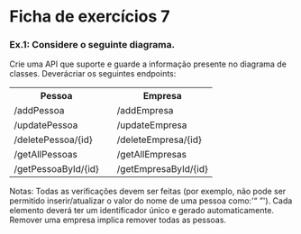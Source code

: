 # Ficha de exercícios 7

### Ex.1: Considere o seguinte diagrama.

Crie uma API que suporte e guarde a informação presente no diagrama de classes. Deverácriar os seguintes endpoints:

<table>
<tr>
<th>Pessoa</th>
<td></td>
<th>Empresa</th>
</tr>
<tr>
<td>/addPessoa</td>
<td></td>
<td>/addEmpresa</td>
</tr>
<tr>
<td>/updatePessoa</td>
<td></td>
<td>/updateEmpresa</td>
</tr>
<tr>
<td>/deletePessoa/{id}</td>
<td></td>
<td>/deleteEmpresa/{id}</td>
</tr>
<tr>
<td>/getAllPessoas</td>
<td></td>
<td>/getAllEmpresas</td>
</tr>
<tr>
<td>/getPessoaById/{id}</td>
<td></td>
<td>/getEmpresaById/{id}</td>
</tr>
</table>

Notas: Todas as verificações devem ser feitas (por exemplo, não pode ser permitido inserir/atualizar o valor do nome de
uma pessoa como:'“ ”'). Cada elemento deverá ter um identificador único e gerado automaticamente. Remover uma empresa
implica remover todas as pessoas.